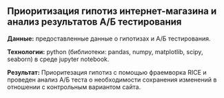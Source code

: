 ## Приоритизация гипотиз интернет-магазина и анализ результатов А/Б тестирования 

**Данные:** предоставленные данные о гипотизах и А/Б тестирования.

**Технологии:** python (библиотеки: pandas, numpy, matplotlib, scipy, seaborn) в среде jupyter notebook.

**Результат:** Приоритезация гипотиз с помощью фраемворка RICE и проведен анализ А/Б теста о необходимости сохранения изменений в отношении с контрольным вариантом сайта.